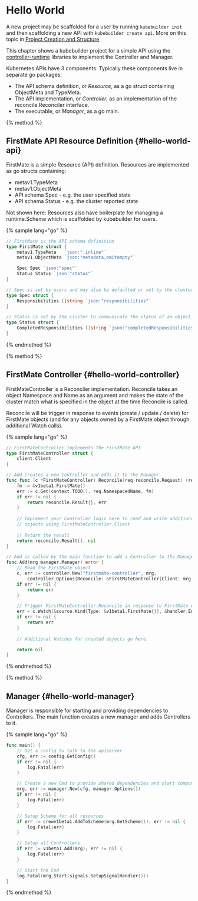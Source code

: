 # Hello World

A new project may be scaffolded for a user by running `kubebuilder init` and then scaffolding a
new API with `kubebuilder create api`. More on this topic in
[Project Creation and Structure](../basics/project_creation_and_structure.md) 

This chapter shows a kubebuilder project for a simple API using the
[controller-runtime](https://godoc.org/sigs.k8s.io/controller-runtime/pkg) libraries
to implement the Controller and Manager.

Kubernetes APIs have 3 components.  Typically these components live in separate go packages:

* The API schema definition, or *Resource*, as a go struct containing ObjectMeta and TypeMeta.
* The API implementation, or *Controller*, as an implementation of the reconcile.Reconciler interface.
* The executable, or *Manager*, as a go main.

{% method %}
## FirstMate API Resource Definition {#hello-world-api}

FirstMate is a simple Resource (API) definition.  Resources are implemented as go structs containing:

- metav1.TypeMeta
- metav1.ObjectMeta
- API schema Spec - e.g. the user specified state
- API schema Status - e.g. the cluster reported state

Not shown here: Resources also have boilerplate for managing a runtime.Scheme which is scaffolded by
kubebuilder for users.

{% sample lang="go" %}
```go
// FirstMate is the API schema definition
type FirstMate struct {
    metav1.TypeMeta   `json:",inline"`
    metav1.ObjectMeta `json:"metadata,omitempty"`

    Spec Spec `json:"spec"`
    Status Status `json:"status"`
}

// Spec is set by users and may also be defaulted or set by the cluster if left unspecified.
type Spec struct {
    Responsibilities []string `json:"responsibilities"`
}

// Status is set by the cluster to communicate the status of an object.
type Status struct {
	CompletedResponsibilities []string `json:"completedResponsibilities"`
}
```
{% endmethod %}

{% method %}
## FirstMate Controller {#hello-world-controller}

FirstMateController is a Reconciler implementation.  Reconcile takes an object
Namespace and Name as an argument and makes the state of the cluster match what is specified in the object
at the time Reconcile is called.

Reconcile will be trigger in response to events (create / update / delete) for FirstMate objects (and for any
objects owned by a FirstMate object through additional Watch calls).

{% sample lang="go" %}
```go
// FirstMateController implements the FirstMate API
type FirstMateController struct {
	client.Client
}

// Add creates a new Controller and adds it to the Manager
func func (c *FirstMateController) Reconcile(req reconcile.Request) (reconcile.Result, error) {
    fm := &v1beta1.FirstMate{}
	err := c.Get(context.TODO(), req.NamespacedName, fm)
	if err != nil {
		return reconcile.Result{}, err
	}
	
	// Implement your Controller logic here to read and write additional
	// objects using FirstMateController.Client
	
	// Return the result
	return reconcile.Result{}, nil
}

// Add is called by the main function to add a Controller to the Manager
func Add(mrg manager.Manager) error {
	// Read the FirstMate object
	c, err := controller.New("firstmate-controller", mrg,
		controller.Options{Reconcile: &FirstMateController{Client: mrg.GetClient()}})
	if err != nil {
		return err
	}

	// Trigger FirstMateController.Reconcile in response to FirstMate create/update/delete events
	err = c.Watch(&source.Kind{Type: &v1beta1.FirstMate{}}, &handler.EnqueueRequestForObject{})
	if err != nil {
		return err
	}
	
	// Additional Watches for created objects go here.

	return nil
}
```
{% endmethod %}

{% method %}
## Manager {#hello-world-manager}

Manager is responsible for starting and providing dependencies to Controllers.  The main function creates
a new manager and adds Controllers to it.

{% sample lang="go" %}
```go
func main() {
	// Get a config to talk to the apiserver
	cfg, err := config.GetConfig()
	if err != nil {
		log.Fatal(err)
	}

	// Create a new Cmd to provide shared dependencies and start components
	mrg, err := manager.New(cfg, manager.Options{})
	if err != nil {
		log.Fatal(err)
	}

	// Setup Scheme for all resources
	if err := crewv1beta1.AddToScheme(mrg.GetScheme()); err != nil {
		log.Fatal(err)
	}

	// Setup all Controllers
	if err := v1beta1.Add(mrg); err != nil {
		log.Fatal(err)
	}

	// Start the Cmd
	log.Fatal(mrg.Start(signals.SetupSignalHandler()))
}
```
{% endmethod %}